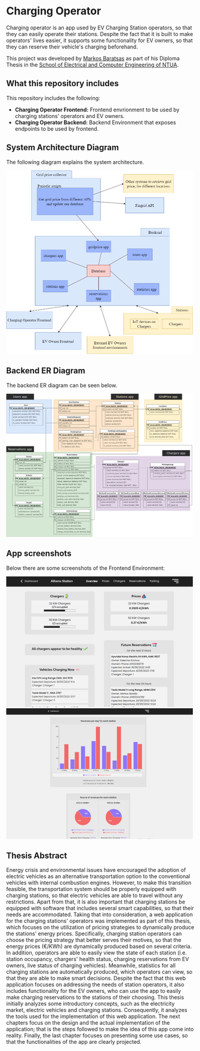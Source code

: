 # Charging Operator


Charging operator is an app used by EV Charging Station operators, so that they can easily operate their stations. Despite the fact that it is built to make operators' lives easier, it supports some  functionality for EV owners, so that they can reserve their vehicle's charging beforehand.

This project was developed by [Markos Baratsas](https://github.com/markosbaratsas) as part of his Diploma Thesis in the [School of Electrical and Computer Engineering of NTUA](https://www.ece.ntua.gr/en).

## What this repository includes

This repository includes the following:
* **Charging Operator Frontend:** Frontend envrionment to be used by charging stations' operators and EV owners.
* **Charging Operator Backend:** Backend Environment that exposes endpoints to be used by frontend.

## System Architecture Diagram
The following diagram explains the system architecture.

<img src="documentation/diagrams/deployment-diagram.png" alt="Architecture Diagram - Charging Operator" width="500" />

## Backend ER Diagram
The backend ER diagram can be seen below.

<img src="documentation/diagrams/ER.png" alt="ER Diagram - Charging Operator" width="500" />

## App screenshots
Below there are some screenshots of the Frontend Environment:

<img src="documentation/app screenshots/overview-screenshot2.png" alt="Overview Screenshot" width="500" />

<img src="documentation/app screenshots/statistics-screenshot2.png" alt="Overview Screenshot" width="500" />

## Thesis Abstract
Energy crisis and environmental issues have encouraged the adoption of electric vehicles as an alternative transportation option to the conventional vehicles with internal combustion engines. However, to make this transition feasible, the transportation system should be properly equipped with charging stations, so that electric vehicles are able to travel without any restrictions. Apart from that, it is also important that charging stations be equipped with software that includes several smart capabilities, so that their needs are accommodated. Taking that into consideration, a web application for the charging stations' operators was implemented as part of this thesis, which focuses on the utilization of pricing strategies to dynamically produce the stations' energy prices. Specifically, charging station operators can choose the pricing strategy that better serves their motives, so that the energy prices (€/KWh) are dynamically produced based on several criteria. In addition, operators are able to easily view the state of each station (i.e. station occupancy, chargers' health status, charging reservations from EV owners, live status of charging vehicles). Meanwhile, statistics for all charging stations are automatically produced, which operators can view, so that they are able to make smart decisions. Despite the fact that this web application focuses on addressing the needs of station operators, it also includes functionality for the EV owners, who can use the app to easily make charging reservations to the stations of their choosing. This thesis initially analyzes some introductory concepts, such as the electricity market, electric vehicles and charging stations. Consequently, it analyzes the tools used for the implementation of this web application. The next chapters focus on the design and the actual implementation of the application; that is the steps followed to make the idea of this app come into reality. Finally, the last chapter focuses on presenting some use cases, so that the functionalities of the app are clearly projected.
